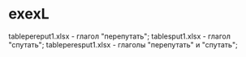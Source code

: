 # exexL

tablepereput1.xlsx - глагол "перепутать";
tablesput1.xlsx - глагол "спутать";
tableperesput1.xlsx - глаголы "перепутать" и "спутать";
